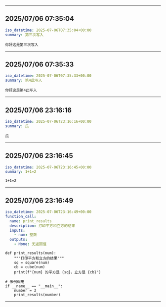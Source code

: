 

---

## 2025/07/06 07:35:04

```yaml
iso_datetime: 2025-07-06T07:35:04+00:00
summary: 第三次写入
```

```
你好这是第三次写入

```

---

## 2025/07/06 07:35:33

```yaml
iso_datetime: 2025-07-06T07:35:33+00:00
summary: 第4此写入
```

```
你好这是第4此写入

```

---

## 2025/07/06 23:16:16

```yaml
iso_datetime: 2025-07-06T23:16:16+00:00
summary: 瓜
```

```
瓜

```

---

## 2025/07/06 23:16:45

```yaml
iso_datetime: 2025-07-06T23:16:45+00:00
summary: 1+1=2
```

```
1+1=2

```

---

## 2025/07/06 23:16:49

```yaml
iso_datetime: 2025-07-06T23:16:49+00:00
function_call:
  name: print_results
  description: 打印平方和立方的结果
  inputs:
    - num: 整数
  outputs:
    - None: 无返回值
```

```
def print_results(num):
    """打印平方和立方的结果"""
    sq = square(num)
    cb = cube(num)
    print(f"{num} 的平方是 {sq}，立方是 {cb}")

# 示例调用
if __name__ == "__main__":
    number = 3
    print_results(number)

```

---
